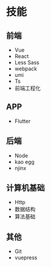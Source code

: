 # 技能

## 前端

+ Vue
+ React
+ Less Sass
+ webpack
+ umi
+ Ts
+ 前端工程化

## APP

+ Flutter

## 后端

+ Node
+ kao egg
+ njinx


## 计算机基础

+ Http
+ 数据结构
+ 算法基础

## 其他

+ Git
+ vuepress
